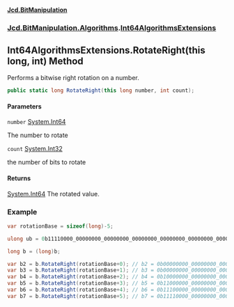 #### [Jcd.BitManipulation](index 'index')

### [Jcd.BitManipulation.Algorithms](Jcd.BitManipulation.Algorithms 'Jcd.BitManipulation.Algorithms').[Int64AlgorithmsExtensions](Jcd.BitManipulation.Algorithms.Int64AlgorithmsExtensions 'Jcd.BitManipulation.Algorithms.Int64AlgorithmsExtensions')

## Int64AlgorithmsExtensions.RotateRight(this long, int) Method

Performs a bitwise right rotation on a number.

```csharp
public static long RotateRight(this long number, int count);
```

#### Parameters

<a name='Jcd.BitManipulation.Algorithms.Int64AlgorithmsExtensions.RotateRight(thislong,int).number'></a>

`number` [System.Int64](https://docs.microsoft.com/en-us/dotnet/api/System.Int64 'System.Int64')

The number to rotate

<a name='Jcd.BitManipulation.Algorithms.Int64AlgorithmsExtensions.RotateRight(thislong,int).count'></a>

`count` [System.Int32](https://docs.microsoft.com/en-us/dotnet/api/System.Int32 'System.Int32')

the number of bits to rotate

#### Returns

[System.Int64](https://docs.microsoft.com/en-us/dotnet/api/System.Int64 'System.Int64')
The rotated value.

### Example

```csharp
var rotationBase = sizeof(long)-5;

ulong ub = 0b11110000_00000000_00000000_00000000_00000000_00000000_00000000_00000000;

long b = (long)b;

var b2 = b.RotateRight(rotationBase+0); // b2 = 0b00000000_00000000_00000000_00000000_00000000_00000000_00000000_00011110
var b3 = b.RotateRight(rotationBase+1); // b3 = 0b00000000_00000000_00000000_00000000_00000000_00000000_00000000_00001111
var b4 = b.RotateRight(rotationBase+2); // b4 = 0b10000000_00000000_00000000_00000000_00000000_00000000_00000000_00000111
var b5 = b.RotateRight(rotationBase+3); // b5 = 0b11000000_00000000_00000000_00000000_00000000_00000000_00000000_00000011
var b6 = b.RotateRight(rotationBase+4); // b6 = 0b11100000_00000000_00000000_00000000_00000000_00000000_00000000_00000001
var b7 = b.RotateRight(rotationBase+5); // b7 = 0b11110000_00000000_00000000_00000000_00000000_00000000_00000000_00000000
```
